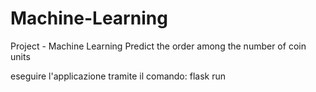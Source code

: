 # Machine-Learning
Project - Machine Learning
Predict the order among the number of coin units

eseguire l'applicazione tramite il comando: flask run
